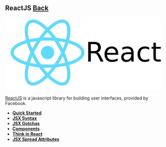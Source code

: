 ## ReactJS [Back](./../Framework.md)

![](./react.png)

[ReactJS](https://facebook.github.io/react/) is a javascript library for building user interfaces, provided by Facebook.

- [**Quick Started**](./quick_started/quick_started.md)
- [**JSX Syntax**](./jsx_syntax/jsx_syntax.md)
- [**JSX Gotchas**](./jsx_gotcha/jsx_gotcha.md)
- [**Components**](./components_started/components_started.md)
- [**Think in React**](./think_in_react/think_in_react.md)
- [**JSX Spread Attributes**](./jsx_spread_attributes/jsx_spread_attributes.md)